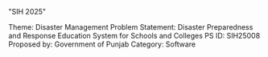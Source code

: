 
"SIH 2025" 

Theme: Disaster Management
Problem Statement: Disaster Preparedness and Response Education System for Schools and Colleges
PS ID: SIH25008
Proposed by: Government of Punjab
Category: Software
